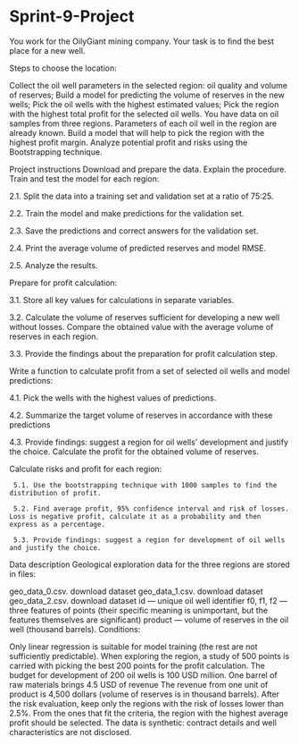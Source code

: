 # Sprint-9-Project

You work for the OilyGiant mining company. Your task is to find the best place for a new well.

Steps to choose the location:

Collect the oil well parameters in the selected region: oil quality and volume of reserves;
Build a model for predicting the volume of reserves in the new wells;
Pick the oil wells with the highest estimated values;
Pick the region with the highest total profit for the selected oil wells.
You have data on oil samples from three regions. Parameters of each oil well in the region are already known. Build a model that will help to pick the region with the highest profit margin. Analyze potential profit and risks using the Bootstrapping technique.

Project instructions
Download and prepare the data. Explain the procedure.
Train and test the model for each region:

 2.1. Split the data into a training set and validation set at a ratio of 75:25.

 2.2. Train the model and make predictions for the validation set.

 2.3. Save the predictions and correct answers for the validation set.

 2.4. Print the average volume of predicted reserves and model RMSE.

 2.5. Analyze the results.

Prepare for profit calculation:

 3.1. Store all key values for calculations in separate variables.

 3.2. Calculate the volume of reserves sufficient for developing a new well without losses. Compare the obtained value with the average volume of reserves in each region.

 3.3. Provide the findings about the preparation for profit calculation step.

Write a function to calculate profit from a set of selected oil wells and model predictions:

 4.1. Pick the wells with the highest values of predictions. 

 4.2. Summarize the target volume of reserves in accordance with these predictions

 4.3. Provide findings: suggest a region for oil wells' development and justify the choice. Calculate the profit for the obtained volume of reserves.

Calculate risks and profit for each region:

     5.1. Use the bootstrapping technique with 1000 samples to find the distribution of profit.

     5.2. Find average profit, 95% confidence interval and risk of losses. Loss is negative profit, calculate it as a probability and then express as a percentage.

     5.3. Provide findings: suggest a region for development of oil wells and justify the choice.

Data description
Geological exploration data for the three regions are stored in files:

geo_data_0.csv. download dataset
geo_data_1.csv. download dataset
geo_data_2.csv. download dataset
id — unique oil well identifier
f0, f1, f2 — three features of points (their specific meaning is unimportant, but the features themselves are significant)
product — volume of reserves in the oil well (thousand barrels).
Conditions:

Only linear regression is suitable for model training (the rest are not sufficiently predictable).
When exploring the region, a study of 500 points is carried with picking the best 200 points for the profit calculation.
The budget for development of 200 oil wells is 100 USD million.
One barrel of raw materials brings 4.5 USD of revenue The revenue from one unit of product is 4,500 dollars (volume of reserves is in thousand barrels).
After the risk evaluation, keep only the regions with the risk of losses lower than 2.5%. From the ones that fit the criteria, the region with the highest average profit should be selected.
The data is synthetic: contract details and well characteristics are not disclosed.

